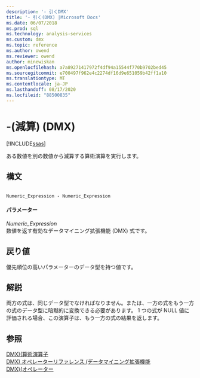 ```yaml
---
description: '- 引くDMX'
title: '- 引く(DMX) |Microsoft Docs'
ms.date: 06/07/2018
ms.prod: sql
ms.technology: analysis-services
ms.custom: dmx
ms.topic: reference
ms.author: owend
ms.reviewer: owend
author: minewiskan
ms.openlocfilehash: a7a89271417972f4df94a15544f770b9702bed45
ms.sourcegitcommit: e700497f962e4c2274df16d9e651059b42ff1a10
ms.translationtype: MT
ms.contentlocale: ja-JP
ms.lasthandoff: 08/17/2020
ms.locfileid: "88500835"
---
```

# <a name="--subtract-dmx"></a>-(減算) (DMX)
[!INCLUDE[ssas](../includes/applies-to-version/ssas.md)]

  ある数値を別の数値から減算する算術演算を実行します。  
  
## <a name="syntax"></a>構文  
  
```  
  
Numeric_Expression - Numeric_Expression  
```  
  
#### <a name="parameters"></a>パラメーター  
 *Numeric_Expression*  
 数値を返す有効なデータマイニング拡張機能 (DMX) 式です。  
  
## <a name="return-value"></a>戻り値  
 優先順位の高いパラメーターのデータ型を持つ値です。  
  
## <a name="remarks"></a>解説  
 両方の式は、同じデータ型でなければなりません。または、一方の式をもう一方の式のデータ型に暗黙的に変換できる必要があります。 1 つの式が NULL 値に評価される場合、この演算子は、もう一方の式の結果を返します。  
  
## <a name="see-also"></a>参照  
 [DMX&#41;&#40;算術演算子 ](../dmx/operators-arithmetic.md)   
 [DMX&#41; オペレーターリファレンス &#40;データマイニング拡張機能](../dmx/data-mining-extensions-dmx-operator-reference.md)   
 [DMX&#41;&#40;オペレーター ](../dmx/operators-dmx.md)  
  
  
